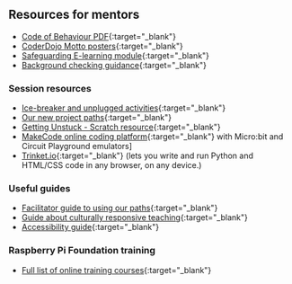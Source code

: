 ## Resources for mentors

+ [Code of Behaviour PDF](https://help.coderdojo.com/cdkb/s/article/Code-of-Behaviour-volunteers){:target="_blank"}
+ [CoderDojo Motto posters](https://help.coderdojo.com/cdkb/s/article/Dojo-Motto-Posters){:target="_blank"}
+ [Safeguarding E-learning module](https://projects.raspberrypi.org/en/projects/safeguarding-module/){:target="_blank"}
+ [Background checking guidance](https://help.coderdojo.com/cdkb/s/article/Background-Checking-Volunteers){:target="_blank"}

### Session resources
+ [Ice-breaker and unplugged activities](https://coderdojo.com/2022/08/24/icebreakers-and-unplugged-activities-for-your-club/){:target="_blank"}
+ [Our new project paths](https://projects.raspberrypi.org/en/paths){:target="_blank"}
+ [Getting Unstuck - Scratch resource](https://gettingunstuck.gse.harvard.edu/index.html){:target="_blank"}
+ [MakeCode online coding platform](https://www.microsoft.com/en-us/makecode){:target="_blank"} with Micro:bit and Circuit Playground emulators]
+ [Trinket.io](https://trinket.io/){:target="_blank"} (lets you write and run Python and HTML/CSS code in any browser, on any device.)

### Useful guides
+ [Facilitator guide to using our paths](https://projects.raspberrypi.org/en/projects/321-make-mentor-guide/0){:target="_blank"}
+ [Guide about culturally responsive teaching](https://www.raspberrypi.org/blog/culturally-relevant-computing-curriculum-guidelines-for-teachers/){:target="_blank"}
+ [Accessibility guide](https://help.coderdojo.com/cdkb/s/article/CoderDojo-Accessibility-Guide){:target="_blank"}

### Raspberry Pi Foundation training
+ [Full list of online training courses](https://www.raspberrypi.org/courses/learn-python){:target="_blank"}

